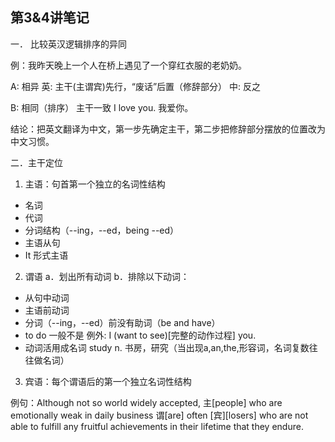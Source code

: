 ## 第3&amp;4讲笔记

一．    比较英汉逻辑排序的异同

例：我昨天晚上一个人在桥上遇见了一个穿红衣服的老奶奶。

A: 相异
英: 主干(主谓宾)先行，“废话”后置（修辞部分）
中: 反之

B: 相同（排序）
主干一致
I love you. 我爱你。

结论：把英文翻译为中文，第一步先确定主干，第二步把修辞部分摆放的位置改为中文习惯。

二．主干定位

1)  主语：句首第一个独立的名词性结构

*   名词
*   代词
*   分词结构（--ing，--ed，being --ed）
*   主语从句
*   It 形式主语

2)  谓语
a．划出所有动词
b．排除以下动词：

*   从句中动词
*   主语前动词
*   分词（--ing，--ed）前没有助词（be and have）
*   to do 一般不是  例外: I (want to see)[完整的动作过程] you.
*   动词活用成名词 study n. 书房，研究（当出现a,an,the,形容词，名词复数往往做名词）

3)  宾语：每个谓语后的第一个独立名词性结构

例句：Although not so world widely accepted, 主[people] who are emotionally weak in daily business 谓[are] often [宾][losers] who are not able to fulfill any fruitful achievements in their lifetime that they endure.